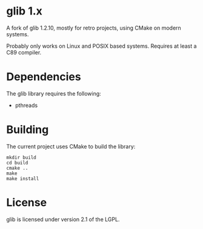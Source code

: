 # glib 1.x

A fork of glib 1.2.10, mostly for retro projects, using CMake on modern systems.

Probably only works on Linux and POSIX based systems. Requires at least a C89 compiler.

# Dependencies

The glib library requires the following:
* pthreads

# Building

The current project uses CMake to build the library:

```
mkdir build
cd build
cmake ..
make
make install
```

# License

glib is licensed under version 2.1 of the LGPL.
